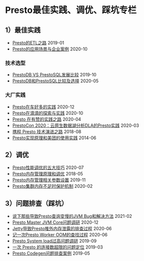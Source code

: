 # Presto最佳实践、调优、踩坑专栏


## 1）最佳实践
- [Presto的ETL之路](https://zhuanlan.zhihu.com/p/53996153)    2019-01
- [Presto的应用场景与企业案例](https://zhuanlan.zhihu.com/p/260653669)    2020-10
### 技术选型
- [PrestoDB VS PrestoSQL发展比较](https://zhuanlan.zhihu.com/p/87621360)    2019-10
- [PrestoDB和PrestoSQL比较及选择](http://armsword.com/2020/05/02/the-difference-between-prestodb-and-prestosql/)    2020-05
### 大厂实践
- [Presto在车好多的实践](https://mp.weixin.qq.com/s/Bmqv54sVZgTqQ82I_RfmsA)    2020-12
- [Presto在滴滴的探索与实践](https://zhuanlan.zhihu.com/p/266162270)    2020-10
- [Presto 在有赞的实践之路](https://tech.youzan.com/presto-zai-you-zan-de-shi-jian-zhi-lu/)    2020-04
- [PrestoCon 2020：云原生数据湖分析DLA的Presto实践](https://zhuanlan.zhihu.com/p/260784762)    2020-03
- [携程 Presto 技术演进之路](https://zhuanlan.zhihu.com/p/41538472)    2018-08
- [Presto实现原理和美团的使用实践](https://tech.meituan.com/2014/06/16/presto.html)    2014-06





## 2）调优
- [Presto性能调优的五大技巧](https://zhuanlan.zhihu.com/p/162809568)    2020-07
- [Presto内存管理原理和调优](http://armsword.com/2018/05/22/the-memory-management-and-tuning-experience-of-presto/)    2018-05
- [Presto内存管理相关参数设置](http://armsword.com/2019/11/13/the-configuration-settings-of-presto-memory-management/)    2019-11
- [Presto集群内存不足时保护机制](http://armsword.com/2020/02/18/presto-memory-kill-policy/)    2020-02





## 3）问题排查（踩坑）
- [说下那些导致Presto查询变慢的JVM Bug和解决方法](http://armsword.com/2021/02/07/jvm-bug-causes-Presto-queries-to-slow-down/)    2021-02
- [Presto Master JVM Core问题调研](http://armsword.com/2020/12/10/solve-presto-jvm-coredump/)    2020-12
- [Jetty导致Presto堆外内存泄露的排查过程](http://armsword.com/2020/06/23/jetty-cause-presto-memory-leak/)    2020-06
- [记一次Presto Worker OOM的查找过程](http://armsword.com/2020/06/03/the-solution-of-presto-oom-caused-by-orc-statistics/)    2020-06
- [Presto System load过高问题调研](http://armsword.com/2019/09/18/solve-presto-system-load-too-high/)    2019-09
- [一次 Presto 的连接数超限的问题定位](https://zhuanlan.zhihu.com/p/57956341)    2019-03
- [Presto Codegen问题排查案例](https://zhuanlan.zhihu.com/p/66243773)    2019-05



